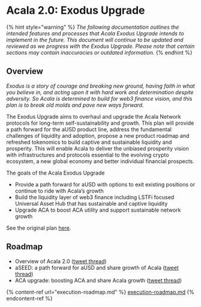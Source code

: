 # Acala 2.0: Exodus Upgrade

{% hint style="warning" %}
_The following documentation outlines the intended features and processes that Acala Exodus Upgrade intends to implement in the future. This document will continue to be updated and reviewed as we progress with the Exodus Upgrade. Please note that certain sections may contain inaccuracies or outdated information._
{% endhint %}

## Overview

_Exodus is a story of courage and breaking new ground, having faith in what you believe in, and acting upon it with hard work and determination despite adversity. So Acala is determined to build for web3 finance vision, and this plan is to break old molds and pave new ways forward._

The Exodus Upgrade aims to overhaul and upgrade the Acala Network protocols for long-term self-sustainability and growth. This plan will provide a path forward for the aUSD product line, address the fundamental challenges of liquidity and adoption, propose a new product roadmap and refreshed tokenomics to build captive and sustainable liquidity and prosperity. This will enable Acala to deliver the unbiased prosperity vision with infrastructures and protocols essential to the evolving crypto ecosystem, a new global economy and better individual financial prospects.

The goals of the Acala Exodus Upgrade

* Provide a path forward for aUSD with options to exit existing positions or continue to ride with Acala’s growth
* Build the liquidity layer of web3 finance including LSTFi focused Universal Asset Hub that has sustainable and captive liquidity&#x20;
* Upgrade ACA to boost ACA utility and support sustainable network growth

See the original plan [here](https://acala.discourse.group/t/acala-exodus-plan/2125).

## Roadmap

* Overview of Acala 2.0 ([tweet thread](https://twitter.com/AcalaNetwork/status/1668272031564021760?s=20))
* aSEED: a path forward for aUSD and share growth of Acala ([tweet thread](https://twitter.com/AcalaNetwork/status/1676788072107905025?s=20))
* ACA upgrade: boosting ACA and share Acala growth ([tweet thread](https://twitter.com/AcalaNetwork/status/1678955311561076737?s=20))

{% content-ref url="execution-roadmap.md" %}
[execution-roadmap.md](execution-roadmap.md)
{% endcontent-ref %}
